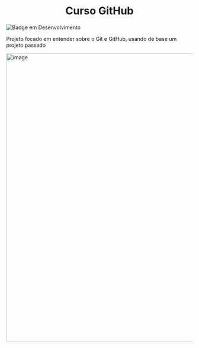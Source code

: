 <h1 align="center">Curso GitHub</h1>

![Badge em Desenvolvimento](https://img.shields.io/badge/Projeto_em-desenvolvimento-blue)

<p>Projeto focado em entender sobre o Git e GitHub, usando de base um projeto passado</p>
<img width="1600" height="778" alt="image" src="https://github.com/user-attachments/assets/4165345f-97d3-4b8e-9cc7-075583d77e2c" />
